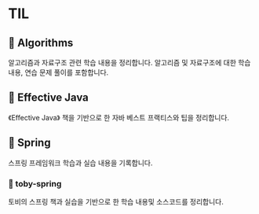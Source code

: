 # TIL

## 📁 Algorithms 
알고리즘과 자료구조 관련 학습 내용을 정리합니다. 알고리즘 및 자료구조에 대한 학습 내용, 연습 문제 풀이를 포함합니다.

## 📁 Effective Java
《Effective Java》 책을 기반으로 한 자바 베스트 프랙티스와 팁을 정리합니다.

## 📁 Spring
스프링 프레임워크 학습과 실습 내용을 기록합니다.

### 📁 toby-spring
토비의 스프링 책과 실습을 기반으로 한 학습 내용및 소스코드를 정리합니다.

